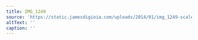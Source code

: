 ```yaml
---
title: IMG_1249
source: 'https://static.jamesdigioia.com/uploads/2014/01/img_1249-scaled.jpg'
altText: ''
caption: ''
---
```


